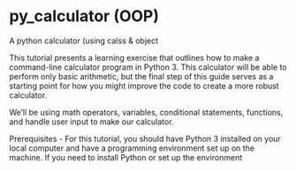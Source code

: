 # py_calculator (OOP)
A python calculator (using calss & object

This tutorial presents a learning exercise that outlines how to make a command-line calculator program in Python 3. This calculator will be able to perform only basic arithmetic, but the final step of this guide serves as a starting point for how you might improve the code to create a more robust calculator.

We’ll be using math operators, variables, conditional statements, functions, and handle user input to make our calculator.

Prerequisites -
For this tutorial, you should have Python 3 installed on your local computer and have a programming environment set up on the machine. If you need to install Python or set up the environment
